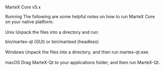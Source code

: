 MarteX Core v5.x

Running
The following are some helpful notes on how to run MarteX Core on your native platform.
<br />
<br />
Unix
Unpack the files into a directory and run:

bin/martex-qt (GUI) or
bin/martexd (headless)
<br />
<br />
Windows
Unpack the files into a directory, and then run martex-qt.exe.
<br />
<br />
macOS
Drag MarteX-Qt to your applications folder, and then run MarteX-Qt.
